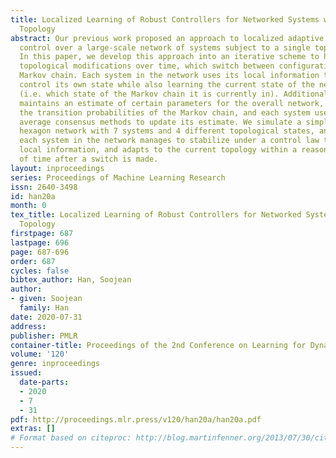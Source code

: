 ```yaml
---
title: Localized Learning of Robust Controllers for Networked Systems with Dynamic
  Topology
abstract: Our previous work proposed an approach to localized adaptive and robust
  control over a large-scale network of systems subject to a single topological modification.
  In this paper, we develop this approach into an iterative scheme to handle multiple
  topological modifications over time, which switch between configurations in a finite-state
  Markov chain. Each system in the network uses its local information to robustly
  control its own state while also learning the current state of the network topology
  (i.e. which state of the Markov chain it is currently in). Additionally, each system
  maintains an estimate of certain parameters for the overall network, for instance,
  the transition probabilities of the Markov chain, and each system uses standard
  average consensus methods to update its estimate. We simulate a simple centered
  hexagon network with 7 systems and 4 different topological states, and show that
  each system in the network manages to stabilize under a control law that uses only
  local information, and adapts to the current topology within a reasonable amount
  of time after a switch is made.
layout: inproceedings
series: Proceedings of Machine Learning Research
issn: 2640-3498
id: han20a
month: 0
tex_title: Localized Learning of Robust Controllers for Networked Systems with Dynamic
  Topology
firstpage: 687
lastpage: 696
page: 687-696
order: 687
cycles: false
bibtex_author: Han, Soojean
author:
- given: Soojean
  family: Han
date: 2020-07-31
address: 
publisher: PMLR
container-title: Proceedings of the 2nd Conference on Learning for Dynamics and Control
volume: '120'
genre: inproceedings
issued:
  date-parts:
  - 2020
  - 7
  - 31
pdf: http://proceedings.mlr.press/v120/han20a/han20a.pdf
extras: []
# Format based on citeproc: http://blog.martinfenner.org/2013/07/30/citeproc-yaml-for-bibliographies/
---
```

